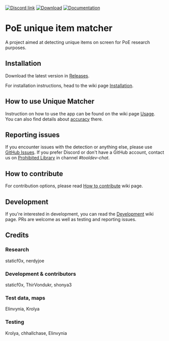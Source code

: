 [![Discord link](https://img.shields.io/badge/Discord-Prohibited%20Library-5865F2?logo=discord&logoColor=white)](https://discord.gg/3VxKY6gt7j)
[![Download](https://img.shields.io/badge/Download%20latest%20version-blue)](https://github.com/staticf0x/unique-matcher/releases)
[![Documentation](https://img.shields.io/badge/Documentation-yellow)](https://github.com/staticf0x/unique-matcher/wiki)


# PoE unique item matcher

A project aimed at detecting unique items on screen for PoE research purposes.

## Installation

Download the latest version in [Releases](https://github.com/staticf0x/unique-matcher/releases).

For installation instructions, head to the wiki page [Installation](https://github.com/staticf0x/unique-matcher/wiki/Installation).

## How to use Unique Matcher

Instruction on how to use the app can be found on the wiki page [Usage](https://github.com/staticf0x/unique-matcher/wiki/Usage).
You can also find details about [accuracy](https://github.com/staticf0x/unique-matcher/wiki/Usage#factors-affecting-detection-accuracy) there.

## Reporting issues

If you encounter issues with the detection or anything else, please
use [GitHub Issues](https://github.com/staticf0x/unique-matcher/issues). If you prefer Discord or don't have a GitHub account,
contact us on [Prohibited Library](https://discord.gg/3VxKY6gt7j) in channel *#tooldev-chat*.

## How to contribute

For contribution options, please read [How to contribute](https://github.com/staticf0x/unique-matcher/wiki/How-to-contribute) wiki page.

## Development

If you're interested in development, you can read the [Development](https://github.com/staticf0x/unique-matcher/wiki/Development) wiki page.
PRs are welcome as well as testing and reporting issues.

## Credits

### Research

staticf0x, nerdyjoe

### Development & contributors

staticf0x, ThirVondukr, shonya3

### Test data, maps

Elinvynia, Krolya

### Testing

Krolya, chhallchase, Elinvynia
